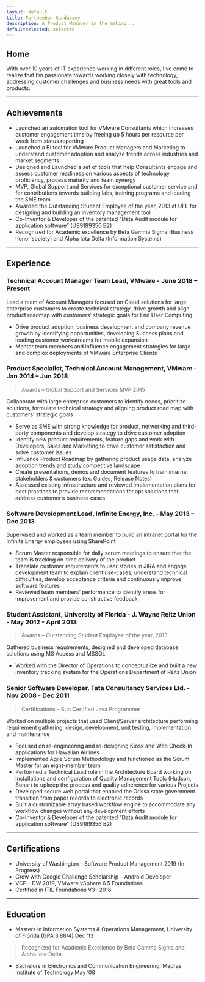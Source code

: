 ```yaml
---
layout: default
title: Partheeban Kandasamy
description: A Product Manager in the making...
defaultselected: selected
---
```


## [](#header-2)Home

With over 10 years of IT experience working in different roles, I’ve come to realize that I’m passionate towards working closely with technology, addressing customer challenges and business needs with great tools and products.

* * *

## [](#header-2)Achievements

* Launched an automation tool for VMware Consultants which increases customer engagement time by freeing up 5 hours per resource per week from status reporting
* Launched a BI tool for VMware Product Managers and Marketing to understand customer adoption and analyze trends across industries and market segments
*	Designed and Launched a set of tools that help Consultants engage and assess customer readiness on various aspects of technology proficiency, process maturity and team synergy
*	MVP, Global Support and Services for exceptional customer service and for contributions towards building labs, training programs and leading the SME team
*	Awarded the Outstanding Student Employee of the year, 2013 at UFL for designing and building an inventory management tool
*	Co-Inventor & Developer of the patented “Data Audit module for application software” (US9189356 B2)
* Recognized for Academic excellence by Beta Gamma Sigma (Business honor society) and Alpha Iota Delta (Information Systems)

* * *

## [](#header-2)Experience
### [](#header-3)Technical Account Manager Team Lead, VMware - June 2018 – Present

Lead a team of Account Managers focused on Cloud solutions for large enterprise customers to create technical strategy, drive growth and align product roadmap with customers’ strategic goals for End User Computing
*	Drive product adoption, business development and company revenue growth by identifying opportunities, developing Success plans and leading customer workstreams for mobile expansion
*	Mentor team members and influence engagement strategies for large and complex deployments of VMware Enterprise Clients

### [](#header-3)Product Specialist, Technical Account Management, VMware - Jan 2014 – Jun 2018
>Awards – Global Support and Services MVP 2015

Collaborate with large enterprise customers to identify needs, prioritize solutions, formulate technical strategy and aligning product road map with customers’ strategic goals
*	Serve as SME with strong knowledge for product, networking and third-party components and develop strategy to drive customer adoption
*	Identify new product requirements, feature gaps and work with Developers, Sales and Marketing to drive customer satisfaction and solve customer issues
*	Influence Product Roadmap by gathering product usage data, analyze adoption trends and study competitive landscape
*	Create presentations, demos and document features to train internal stakeholders & customers (ex: Guides, Release Notes)
*	Assessed existing infrastructure and reviewed implementation plans for best practices to provide recommendations for apt solutions that address customer’s business cases

### [](#header-3)Software Development Lead, Infinite Energy, Inc. - May 2013 – Dec 2013

Supervised and worked as a team member to build an intranet portal for the Infinite Energy employees using SharePoint
*	Scrum Master responsible for daily scrum meetings to ensure that the team is tracking on-time delivery of the product
*	Translate customer requirements to user stories in JIRA and engage development team to explain client use-cases, understand technical difficulties, develop acceptance criteria and continuously improve software features
*	Reviewed team members’ performance to identify areas for improvement and provide constructive feedback

### [](#header-3)Student Assistant, University of Florida - J. Wayne Reitz Union - May 2012 - April 2013
>Awards – Outstanding Student Employee of the year, 2013

Gathered business requirements, designed and developed database solutions using MS Access and MSSQL
*	Worked with the Director of Operations to conceptualize and built a new inventory tracking system for the Operations Department of Reitz Union

### [](#header-3)Senior Software Developer, Tata Consultancy Services Ltd. - Nov 2008 - Dec 2011
>Certifications – Sun Certified Java Programmer

Worked on multiple projects that used Client/Server architecture performing requirement gathering, design, development, unit testing, implementation and maintenance
*	Focused on re-engineering and re-designing Kiosk and Web Check-In applications for Hawaiian Airlines
*	Implemented Agile Scrum Methodology and functioned as the Scrum Master for an eight-member team
*	Performed a Technical Lead role in the Architecture Board working on installations and configuration of Quality Management Tools (Hudson, Sonar) to upkeep the process and quality adherence for various Projects
*	Developed secure web portal that enabled the Orissa state government transition from paper records to electronic records
*	Built a customizable array based workflow engine to accommodate any workflow changes without any development efforts
*	Co-Inventor & Developer of the patented “Data Audit module for application software” (US9189356 B2)

* * *

## [](#header-2)Certifications
*	University of Washington - Software Product Management 2019 (In Progress)
*	Grow with Google Challenge Scholarship – Android Developer
*	VCP – DW 2019, VMware vSphere 6.5 Foundations
*	Certified in ITIL Foundations V3– 2016

* * *

## [](#header-2)Education
*	Masters in Information Systems & Operations Management, University of Florida 	(GPA 3.88/4)   Dec ‘13
>Recognized for Academic Excellence by Beta Gamma Sigma and Alpha Iota Delta

*	Bachelors in Electronics and Communication Engineering, Madras Institute of Technology	May ‘08
